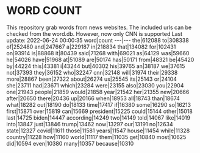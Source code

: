 # WORD COUNT
This repository grab words from news websites. The included urls can be checked from the word.db.
However, now only CNN is supported
Last update: 2022-06-24 00:00:35
word|count
---|---
the|612088
to|308338
of|252480
and|247667
a|229187
in|218834
that|134082
for|102431
on|93914
is|88868
it|80439
said|71268
with|69021
as|64129
was|59660
he|54026
have|51968
at|51089
are|50174
has|50171
from|48321
be|45420
by|44224
this|43381
i|43244
but|40302
his|39765
an|38187
we|37615
not|37393
they|36152
who|32247
cnn|32148
will|31974
their|29338
more|28867
been|27322
about|26274
us|25545
its|25143
or|24104
she|23711
had|23671
which|23284
were|23155
also|23030
you|22904
one|21943
people|21859
would|21858
year|21542
her|21355
new|20666
after|20650
there|20436
up|20166
when|18953
all|18743
than|18674
what|18282
out|18190
do|18133
time|17417
if|16380
some|16290
so|16213
first|15871
over|15819
can|15669
president|15225
could|15144
other|15018
last|14725
biden|14447
according|14249
two|14149
told|14067
like|14019
into|13847
just|13846
trump|13462
now|13297
our|13191
no|12634
state|12327
covid|11611
those|11581
years|11547
house|11454
while|11328
country|11228
how|11160
world|11117
them|11035
get|10840
most|10625
did|10594
even|10380
many|10357
because|10310
